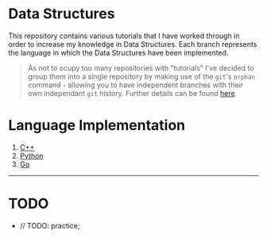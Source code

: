 # Data Structures

This repository contains various tutorials that I have worked through in order to increase my knowledge in Data Structures. Each branch represents the language in which the Data Structures have been implemented. 

> As not to ocupy too many repositories with "tutorials" I've decided to group them into a single repository by making use of the `git`'s `orphan` command - allowing you to have independent branches with their own independant `git` history. Further details can be found [here](https://gist.github.com/BenWolfaardt/50905fa3e10d73b3622a3148afffed09).

# Language Implementation

1. [C++](https://github.com/BenWolfaardt/Data_Structures/tree/01-C%2B%2B)
2. [Python](https://github.com/BenWolfaardt/Data_Structures/tree/02-Python)
3. [Go](https://github.com/BenWolfaardt/Data_Structures/tree/03-Go)

---

# TODO

* // TODO: practice;  
